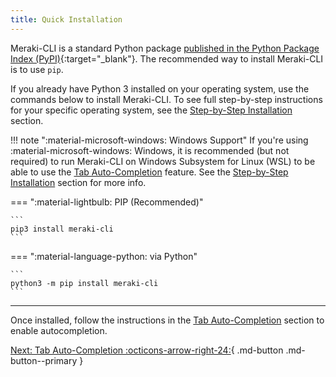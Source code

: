 ```yaml
---
title: Quick Installation
---
```


Meraki-CLI is a standard Python package [published in the Python Package Index (PyPI)](https://pypi.org/project/meraki-cli/){:target="_blank"}. The recommended way to install Meraki-CLI is to use `pip`.

If you already have Python 3 installed on your operating system, use the commands below to install Meraki-CLI. To see full step-by-step instructions for your specific operating system, see the [Step-by-Step Installation](../step-by-step_installation/) section.

!!! note ":material-microsoft-windows: Windows Support"
    If you're using :material-microsoft-windows: Windows, it is recommended (but not required) to run Meraki-CLI on Windows Subsystem for Linux (WSL) to be able to use the [Tab Auto-Completion](../tab_auto-completion/) feature. See the [Step-by-Step Installation](../step-by-step_installation/) section for more info.

=== ":material-lightbulb: PIP (Recommended)"

    ```
    pip3 install meraki-cli
    ```

=== ":material-language-python: via Python"

    ```
    python3 -m pip install meraki-cli
    ```

---

Once installed, follow the instructions in the [Tab Auto-Completion](../tab_auto-completion/) section to enable autocompletion.

[Next: Tab Auto-Completion :octicons-arrow-right-24:](../tab_auto-completion/){ .md-button .md-button--primary }
